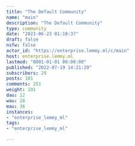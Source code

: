 ```yaml
---
title: "The Default Community" 
name: "main"
description: "The Default Community"
type: community
date: "2023-06-23 01:18:37"
draft: false
nsfw: false
actor_id: "https://enterprise.lemmy.ml/c/main"
host: enterprise.lemmy.ml
lastmod: "0001-01-01 00:00:00"
published: "2022-07-19 14:21:20"
subscribers: 29
posts: 101
comments: 251
weight: 101
dau: 12
wau: 28
mau: 36
instances:
- "enterprise_lemmy_ml"
tags: 
- "enterprise_lemmy_ml"

---
```

